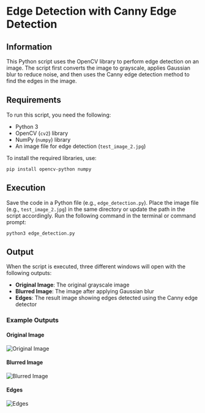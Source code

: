 # Edge Detection with Canny Edge Detection

## Information

This Python script uses the OpenCV library to perform edge detection on an image. The script first converts the image to grayscale, applies Gaussian blur to reduce noise, and then uses the Canny edge detection method to find the edges in the image.

## Requirements

To run this script, you need the following:

- Python 3
- OpenCV (`cv2`) library
- NumPy (`numpy`) library
- An image file for edge detection (`test_image_2.jpg`)

To install the required libraries, use:

```
pip install opencv-python numpy
```

## Execution

Save the code in a Python file (e.g., `edge_detection.py`).
Place the image file (e.g., `test_image_2.jpg`) in the same directory or update the path in the script accordingly.
Run the following command in the terminal or command prompt:
```
python3 edge_detection.py
```
## Output

When the script is executed, three different windows will open with the following outputs:

- **Original Image**: The original grayscale image
- **Blurred Image**: The image after applying Gaussian blur
- **Edges**: The result image showing edges detected using the Canny edge detector

### Example Outputs

#### Original Image
![Original Image](img/borg.jpg)

#### Blurred Image
![Blurred Image](img/blur.jpg)

#### Edges
![Edges](img/bmask.jpg)

